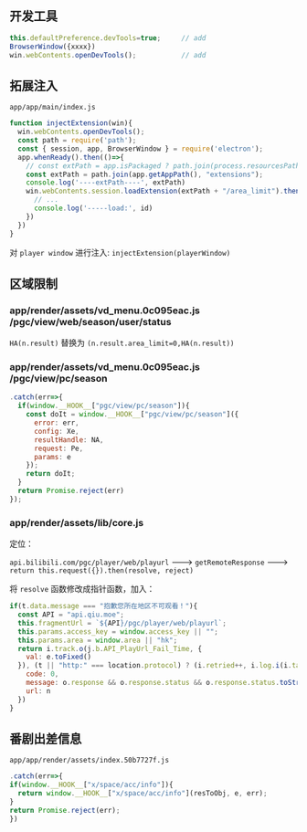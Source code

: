 
## 开发工具
```javascript
this.defaultPreference.devTools=true;     // add
BrowserWindow({xxxx})
win.webContents.openDevTools();           // add
```

## 拓展注入

`app/app/main/index.js`

```javascript
function injectExtension(win){
  win.webContents.openDevTools();
  const path = require('path');
  const { session, app, BrowserWindow } = require('electron');
  app.whenReady().then(()=>{
    // const extPath = app.isPackaged ? path.join(process.resourcesPath, "extensions") : path.join(app.getAppPath(), "extensions");
    const extPath = path.join(app.getAppPath(), "extensions");
    console.log('----extPath----', extPath)
    win.webContents.session.loadExtension(extPath + "/area_limit").then(({ id }) => {
      // ...
      console.log('-----load:', id)
    })
  })
}
```

对 `player window` 进行注入: `injectExtension(playerWindow)`

## 区域限制

### app/render/assets/vd_menu.0c095eac.js /pgc/view/web/season/user/status

`HA(n.result)` 替换为 `(n.result.area_limit=0,HA(n.result))`

### app/render/assets/vd_menu.0c095eac.js /pgc/view/pc/season

```javascript
.catch(err=>{
  if(window.__HOOK__["pgc/view/pc/season"]){
    const doIt = window.__HOOK__["pgc/view/pc/season"]({
      error: err,
      config: Xe,
      resultHandle: NA,
      request: Pe,
      params: e
    });
    return doIt;
  }
  return Promise.reject(err)
});
```

### app/render/assets/lib/core.js

定位：

`api.bilibili.com/pgc/player/web/playurl` ---> `getRemoteResponse` --->  `return this.request({}).then(resolve, reject)`

将 `resolve` 函数修改成指针函数，加入：

```javascript
if(t.data.message === "抱歉您所在地区不可观看！"){
  const API = "api.qiu.moe";
  this.fragmentUrl = `${API}/pgc/player/web/playurl`;
  this.params.access_key = window.access_key || "";
  this.params.area = window.area || "hk";
  return i.track.o(j.b.API_PlayUrl_Fail_Time, {
    val: e.toFixed()
  }), (t || "http:" === location.protocol) ? (i.retried++, i.log.i(i.tag, "Retry: " + i.retried + "/" + i.config.retryCount), t ? i.getRemoteResponse(--t, e) : i.getRemoteResponse(0, !0)) : Promise.reject({
    code: 0,
    message: o.response && o.response.status && o.response.status.toString() || "",
    url: n
  })
}
```

## 番剧出差信息

`app/app/render/assets/index.50b7727f.js`
```javascript
.catch(err=>{
if(window.__HOOK__["x/space/acc/info"]){
  return window.__HOOK__["x/space/acc/info"](resToObj, e, err);
}
return Promise.reject(err);
})
```